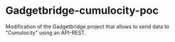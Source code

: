# Gadgetbridge-cumulocity-poc
Modification of the Gadgetbridge project that allows to send data to "Cumulocity" using an API-REST.
